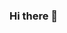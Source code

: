 ### Hi there 👋

<!--
**mikecwikielnik/mikecwikielnik** is a ✨ _special_ ✨ repository because its `README.md` (this file) appears on your GitHub profile.

Here are some ideas to get you started:

- 🔭 I’m currently working on learning about data languages and tools.
- 🌱 I’m currently learning about what it takes to start a business.
- 👯 I’m looking to collaborate on anything.
- 🤔 I’m looking for help with networking in the github community.
- 💬 Ask me about business! 
- 📫 How to reach me: message me for email.
- 😄 Pronouns: he/his/him
- ⚡ Fun fact: I have red hair and freckles and I am not irish! 
-->
